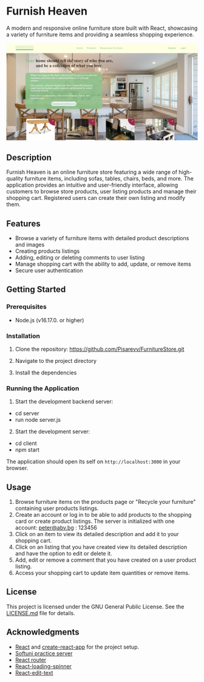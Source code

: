 # Furnish Heaven

A modern and responsive online furniture store built with React, showcasing a variety of furniture items and providing a seamless shopping experience.

![Furnish Heaven Screenshot](/client/assets/FurnishHeavenScreenshot.png)

## Description
Furnish Heaven is an online furniture store featuring a wide range of high-quality furniture items, including sofas, tables, chairs, beds, and more. The application provides an intuitive and user-friendly interface, allowing customers to browse store products, user listing products and manage their shopping cart. Registered users can create their own listing and modify them.

## Features 
- Browse a variety of furniture items with detailed product descriptions and images
- Creating products listings 
- Adding, editing or deleting comments to user listing
- Manage shopping cart with the ability to add, update, or remove items
- Secure user authentication 

## Getting Started

### Prerequisites

- Node.js (v16.17.0. or higher)

### Installation
1. Clone the repository:
https://github.com/Pisarevv/FurnitureStore.git

2. Navigate to the project directory

3. Install the dependencies

### Running the Application

1. Start the development backend server:
- cd server
- run node server.js

2. Start the development server:
- cd client
- npm start

The application should open its self on `http://localhost:3000` in your browser.

## Usage

1. Browse furniture items on the products page or "Recycle your furniture" containing user products listings.
2. Create an account or log in to be able to add products to the shopping card or create product listings.
   The server is initialized with one account: 
   peter@abv.bg : 123456
3. Click on an item to view its detailed description and add it to your shopping cart.
4. Click on an listing that you have created view its detailed description and have the option to edit or delete it.
5. Add, edit or remove a comment that you have created on a user product listing.
6. Access your shopping cart to update item quantities or remove items.

## License

This project is licensed under the GNU General Public License. See the [LICENSE.md](./LICENSE.md) file for details.

## Acknowledgments

- [React](https://reactjs.org/) and [create-react-app](https://create-react-app.dev/) for the project setup.
- [Softuni practice server](https://github.com/softuni-practice-server)
- [React router](https://reactrouter.com/en/main)
- [React-loading-spinner](https://mhnpd.github.io/react-loader-spinner/)
- [React-edit-text](https://github.com/bymi15/react-edit-text)
